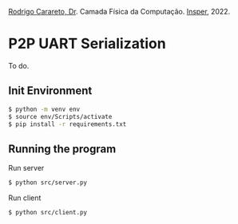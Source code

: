 [Rodrigo Carareto, Dr](http://lattes.cnpq.br/4506432912671820). Camada Física da Computação. [Insper](https://github.com/Insper), 2022.

# P2P UART Serialization

To do.


## Init Environment
```bash
$ python -m venv env
$ source env/Scripts/activate
$ pip install -r requirements.txt
```


## Running the program
Run server
```bash
$ python src/server.py
```

Run client
```bash
$ python src/client.py
```
